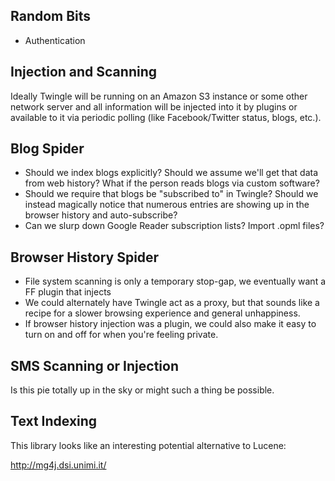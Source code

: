 ## Random Bits ##

  * Authentication

## Injection and Scanning ##

Ideally Twingle will be running on an Amazon S3 instance or some other network server and all information will be injected into it by plugins or available to it via periodic polling (like Facebook/Twitter status, blogs, etc.).

## Blog Spider ##

  * Should we index blogs explicitly? Should we assume we'll get that data from web history? What if the person reads blogs via custom software?
  * Should we require that blogs be "subscribed to" in Twingle? Should we instead magically notice that numerous entries are showing up in the browser history and auto-subscribe?
  * Can we slurp down Google Reader subscription lists? Import .opml files?

## Browser History Spider ##

  * File system scanning is only a temporary stop-gap, we eventually want a FF plugin that injects
  * We could alternately have Twingle act as a proxy, but that sounds like a recipe for a slower browsing experience and general unhappiness.
  * If browser history injection was a plugin, we could also make it easy to turn on and off for when you're feeling private.

## SMS Scanning or Injection ##

Is this pie totally up in the sky or might such a thing be possible.

## Text Indexing ##

This library looks like an interesting potential alternative to Lucene:

http://mg4j.dsi.unimi.it/